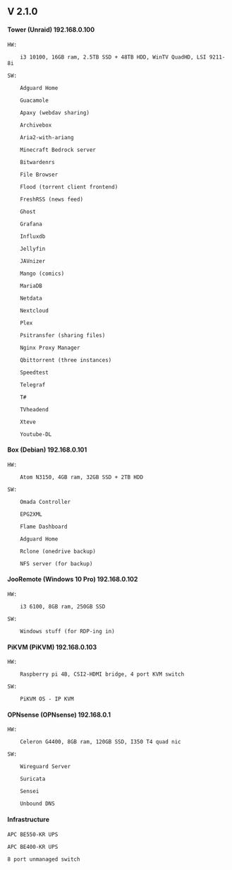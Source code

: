 ## V 2.1.0

#### Tower (Unraid) 192.168.0.100

    HW:
  
        i3 10100, 16GB ram, 2.5TB SSD + 48TB HDD, WinTV QuadHD, LSI 9211-8i
    
    SW:
    
        Adguard Home
  
        Guacamole
    
        Apaxy (webdav sharing)
    
        Archivebox
        
        Aria2-with-ariang
        
        Minecraft Bedrock server
    
        Bitwardenrs
        
        File Browser
    
        Flood (torrent client frontend)
    
        FreshRSS (news feed)
    
        Ghost
    
        Grafana
    
        Influxdb
    
        Jellyfin

        JAVnizer
    
        Mango (comics)
        
        MariaDB
    
        Netdata
    
        Nextcloud
    
        Plex
    
        Psitransfer (sharing files)
        
        Nginx Proxy Manager
    
        Qbittorrent (three instances)
        
        Speedtest
    
        Telegraf
    
        T#
    
        TVheadend
    
        Xteve
        
        Youtube-DL

#### Box (Debian) 192.168.0.101

    HW:

        Atom N3150, 4GB ram, 32GB SSD + 2TB HDD
    
    SW:
    
        Omada Controller
        
        EPG2XML
        
        Flame Dashboard
        
        Adguard Home
        
        Rclone (onedrive backup)
        
        NFS server (for backup)

#### JooRemote (Windows 10 Pro) 192.168.0.102

    HW:
    
        i3 6100, 8GB ram, 250GB SSD
    
    SW:
    
        Windows stuff (for RDP-ing in)

#### PiKVM (PiKVM) 192.168.0.103

    HW:
    
        Raspberry pi 4B, CSI2-HDMI bridge, 4 port KVM switch
        
    SW:
    
        PiKVM OS - IP KVM
        
#### OPNsense (OPNsense) 192.168.0.1

    HW:
    
        Celeron G4400, 8GB ram, 120GB SSD, I350 T4 quad nic
        
    SW:
    
        Wireguard Server
        
        Suricata
        
        Sensei
        
        Unbound DNS
        
#### Infrastructure

    APC BE550-KR UPS
    
    APC BE400-KR UPS
    
    8 port unmanaged switch
